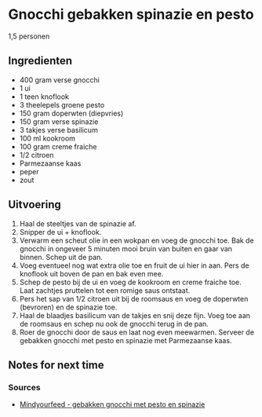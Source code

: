 # Gnocchi gebakken spinazie en pesto

1,5 personen

## Ingredienten

 * 400 gram verse gnocchi
 * 1 ui
 * 1 teen knoflook
 * 3 theelepels groene pesto
 * 150 gram doperwten (diepvries)
 * 150 gram verse spinazie
 * 3 takjes verse basilicum
 * 100 ml kookroom
 * 100 gram creme fraiche
 * 1/2 citroen
 * Parmezaanse kaas
 * peper
 * zout

## Uitvoering

 1. Haal de steeltjes van de spinazie af.
 2. Snipper de ui + knoflook.
 3. Verwarm een scheut olie in een wokpan en voeg de gnocchi toe. Bak de gnocchi in ongeveer 5 minuten mooi bruin van buiten en gaar van binnen. Schep uit de pan.
 4. Voeg eventueel nog wat extra olie toe en fruit de ui hier in aan. Pers de knoflook uit boven de pan en bak even mee.
 5. Schep de pesto bij de ui en voeg de kookroom en creme fraiche toe. Laat zachtjes pruttelen tot een romige saus ontstaat.
 6. Pers het sap van 1/2 citroen uit bij de roomsaus en voeg de doperwten (bevroren) en de spinazie toe.
 7. Haal de blaadjes basilicum van de takjes en snij deze fijn. Voeg toe aan de roomsaus en schep nu ook de gnocchi terug in de pan.
 8. Roer de gnocchi door de saus en laat nog even meewarmen. Serveer de gebakken gnocchi met pesto en spinazie met Parmezaanse kaas. 

## Notes for next time


### Sources

* [Mindyourfeed - gebakken gnocchi met pesto en spinazie](https://www.mindyourfeed.nl/recepten/diner/gebakken-gnocchi-met-pesto-en-spinazie/)